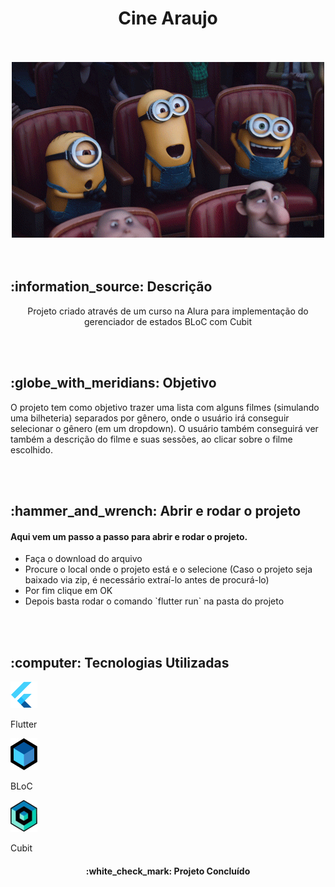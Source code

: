 <h1 align="center">
  Cine Araujo
</h1>
<br></br>

<div align="center">
  <img src="imagens/minions_cinema.gif" alt="Minions no cinema">
</div>
<br></br>

<h2> :information_source: Descrição </h2>
<p align="center"> Projeto criado através de um curso na Alura para implementação do gerenciador de estados BLoC com Cubit</p>
<br></br>

<h2> :globe_with_meridians: Objetivo</h2>
<p>O projeto tem como objetivo trazer uma lista com alguns filmes (simulando uma bilheteria) separados por gênero, onde o usuário irá conseguir selecionar o gênero (em um dropdown). O usuário também conseguirá ver também a descrição do filme e suas sessões, ao clicar sobre o filme escolhido.</p>
<br></br>

<h2> :hammer_and_wrench: Abrir e rodar o projeto </h2>
<h4>Aqui vem um passo a passo para abrir e rodar o projeto.</h4>
<ul>
  <li> Faça o download do arquivo </li>
  <li> Procure o local onde o projeto está e o selecione (Caso o projeto seja baixado via zip, é necessário extraí-lo antes de procurá-lo) </li>
  <li> Por fim clique em OK </li>
  <li> Depois basta rodar o comando `flutter run` na pasta do projeto </li>
</ul>
<br></br>

<h2> :computer: Tecnologias Utilizadas</h2>

<div>
  <img src="imagens/Flutter.png" alt="Flutter">
  <p>Flutter</p>
  <img src="imagens/BLoC.png" alt="BLoC">
  <p>BLoC</p>
  <img src="imagens/Cubit.png" alt="Cubit">
  <p>Cubit</p>
</div>

<h4 align="center">
  :white_check_mark: Projeto Concluído
</h4>